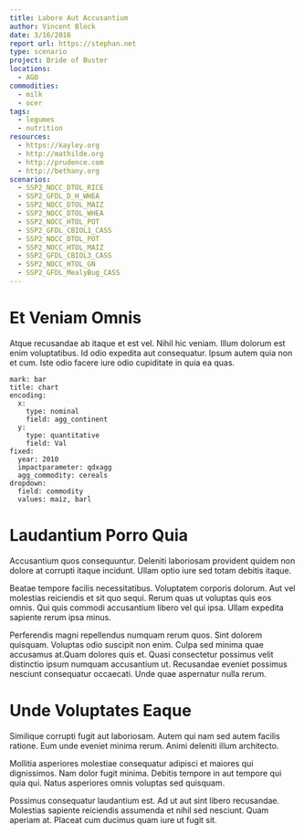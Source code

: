 ```yaml
---
title: Labore Aut Accusantium
author: Vincent Block
date: 3/16/2016
report url: https://stephan.net
type: scenario
project: Bride of Buster
locations:
  - AGO
commodities:
  - milk
  - ocer
tags:
  - legumes
  - nutrition
resources:
  - https://kayley.org
  - http://mathilde.org
  - http://prudence.com
  - http://bethany.org
scenarios:
  - SSP2_NOCC_DTOL_RICE
  - SSP2_GFDL_D_H_WHEA
  - SSP2_NOCC_DTOL_MAIZ
  - SSP2_NOCC_DTOL_WHEA
  - SSP2_NOCC_HTOL_POT
  - SSP2_GFDL_CBIOL1_CASS
  - SSP2_NOCC_DTOL_POT
  - SSP2_NOCC_HTOL_MAIZ
  - SSP2_GFDL_CBIOL3_CASS
  - SSP2_NOCC_HTOL_GN
  - SSP2_GFDL_MealyBug_CASS
---
```

# Et Veniam Omnis
Atque recusandae ab itaque et est vel. Nihil hic veniam. Illum dolorum est enim voluptatibus. Id odio expedita aut consequatur. Ipsum autem quia non et cum. Iste odio facere iure odio cupiditate in quia ea quas.

```vis
mark: bar
title: chart
encoding:
  x:
    type: nominal
    field: agg_continent
  y:
    type: quantitative
    field: Val
fixed:
  year: 2010
  impactparameter: qdxagg
  agg_commodity: cereals
dropdown:
  field: commodity
  values: maiz, barl
```

# Laudantium Porro Quia
Accusantium quos consequuntur. Deleniti laboriosam provident quidem non dolore at corrupti itaque incidunt. Ullam optio iure sed totam debitis itaque.
 Beatae tempore facilis necessitatibus. Voluptatem corporis dolorum. Aut vel molestias reiciendis et sit quo sequi. Rerum quas ut voluptas quis eos omnis. Qui quis commodi accusantium libero vel qui ipsa. Ullam expedita sapiente rerum ipsa minus.
 Perferendis magni repellendus numquam rerum quos. Sint dolorem quisquam. Voluptas odio suscipit non enim. Culpa sed minima quae accusamus at.Quam dolores quis et. Quasi consectetur possimus velit distinctio ipsum numquam accusantium ut. Recusandae eveniet possimus nesciunt consequatur occaecati. Unde quae aspernatur nulla rerum.

# Unde Voluptates Eaque
Similique corrupti fugit aut laboriosam. Autem qui nam sed autem facilis ratione. Eum unde eveniet minima rerum. Animi deleniti illum architecto.
 Mollitia asperiores molestiae consequatur adipisci et maiores qui dignissimos. Nam dolor fugit minima. Debitis tempore in aut tempore qui quia qui. Natus asperiores omnis voluptas sed quisquam.
 Possimus consequatur laudantium est. Ad ut aut sint libero recusandae. Molestias sapiente reiciendis assumenda et nihil sed nesciunt. Quam aperiam at. Placeat cum ducimus quam iure ut fugit sit.
